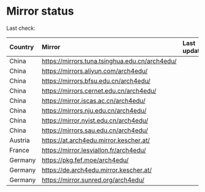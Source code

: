 <script src="./time.js"></script>
# Mirror status
Last check: <script type="text/javascript">localize(1718637739.1628683);</script>

|Country|Mirror|Last update|
|:------|:-----|:----------|
|China|https://mirrors.tuna.tsinghua.edu.cn/arch4edu/|<script type="text/javascript">localize(1718606102);</script>|
|China|https://mirrors.aliyun.com/arch4edu/|<script type="text/javascript">localize(1718606102);</script>|
|China|https://mirrors.bfsu.edu.cn/arch4edu/|<script type="text/javascript">localize(1718606102);</script>|
|China|https://mirrors.cernet.edu.cn/arch4edu/|<script type="text/javascript">localize(1718606102);</script>|
|China|https://mirror.iscas.ac.cn/arch4edu/|<script type="text/javascript">localize(1718606102);</script>|
|China|https://mirrors.nju.edu.cn/arch4edu/|<script type="text/javascript">localize(1718562737);</script>|
|China|https://mirror.nyist.edu.cn/arch4edu/|<script type="text/javascript">localize(1718606102);</script>|
|China|https://mirrors.sau.edu.cn/arch4edu/|<script type="text/javascript">localize(1718606102);</script>|
|Austria|https://at.arch4edu.mirror.kescher.at/|<script type="text/javascript">localize(1718606102);</script>|
|France|https://mirror.lesviallon.fr/arch4edu/|<script type="text/javascript">localize(1718606102);</script>|
|Germany|https://pkg.fef.moe/arch4edu/|<script type="text/javascript">localize(1718606102);</script>|
|Germany|https://de.arch4edu.mirror.kescher.at/|<script type="text/javascript">localize(1718606102);</script>|
|Germany|https://mirror.sunred.org/arch4edu/|<script type="text/javascript">localize(1718606102);</script>|

<script src="./tablefilter/tablefilter.js"></script>
<script src="./table.js"></script>